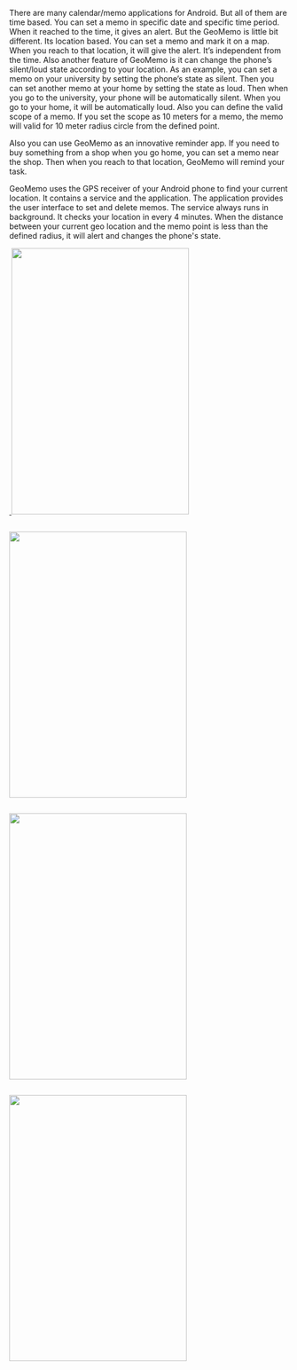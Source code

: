 There are many calendar/memo applications for Android. But all of them are time based. You can set a memo in specific date and specific time period. When it reached to the time, it gives an alert. But the GeoMemo is little bit different. Its location based. You can set a memo and mark it on a map. When you reach to that location, it will give the alert. It’s independent from the time. Also another feature of GeoMemo is it can change the phone’s silent/loud state according to your location.
As an example, you can set a memo on your university by setting the phone’s state as silent. Then you can set another memo at your home by setting the state as loud. Then when you go to the university, your phone will be automatically silent. When you go to your home, it will be automatically loud. Also you can define the valid scope of a memo. If you set the scope as 10 meters for a memo, the memo will valid for 10 meter radius circle from the defined point.

Also you can use GeoMemo as an innovative reminder app. If you need to buy something from a shop when you go home, you can set a memo near the shop. Then when you reach to that location, GeoMemo will remind your task.

GeoMemo uses the GPS receiver of your Android phone to find your current location. It contains a service and the application. The application provides the user interface to set and delete memos. The service always runs in background. It checks your location in every 4 minutes. When the distance between your current geo location and the memo point is less than the defined radius, it will alert and changes the phone's state.

<a href='http://asankasays.info/wp-content/uploads/2011/04/device.png'><img src='http://asankasays.info/wp-content/uploads/2011/04/device5.png' alt='' title='device' /></a><a href='http://asankasays.info/wp-content/uploads/2011/04/device2.png'> <img src='http://asankasays.info/wp-content/uploads/2011/04/device2.png' alt='' height='480' width='320' title='device1' />
</a>

<a href='http://asankasays.info/wp-content/uploads/2011/04/device3.png'><img src='http://asankasays.info/wp-content/uploads/2011/04/device3.png' alt='' title='device5' /></a>

<a href='http://asankasays.info/wp-content/uploads/2011/04/device4.png'><img src='http://asankasays.info/wp-content/uploads/2011/04/device4.png' alt='' height='480' width='320' title='device5' /></a>

<a href='http://asankasays.info/wp-content/uploads/2011/04/device5.png'><img src='http://asankasays.info/wp-content/uploads/2011/04/device5.png' alt='' title='device5' /></a>

<a href='http://asankasays.info/wp-content/uploads/2011/04/device6.png'><img src='http://asankasays.info/wp-content/uploads/2011/04/device6.png' alt='' height='480' width='320' title='device5' /></a>

<a href='http://asankasays.info/wp-content/uploads/2011/04/device7.png'><img src='http://asankasays.info/wp-content/uploads/2011/04/device7.png' alt='' title='device5' /></a>

<a href='http://asankasays.info/wp-content/uploads/2011/04/device8.png'><img src='http://asankasays.info/wp-content/uploads/2011/04/device8.png' alt='' height='480' width='320' title='device5' /></a>